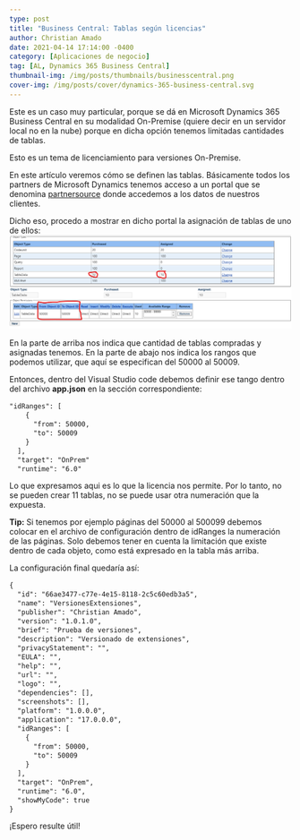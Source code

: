 ```yaml
---
type: post
title: "Business Central: Tablas según licencias"
author: Christian Amado
date: 2021-04-14 17:14:00 -0400
category: [Aplicaciones de negocio]
tag: [AL, Dynamics 365 Business Central]
thumbnail-img: /img/posts/thumbnails/businesscentral.png
cover-img: /img/posts/cover/dynamics-365-business-central.svg
---
```


Este es un caso muy particular, porque se dá en Microsoft Dynamics 365 Business Central en su modalidad On-Premise (quiere decir en un servidor local no en la nube) porque en dicha opción tenemos limitadas cantidades de tablas.  

Esto es un tema de licenciamiento para versiones On-Premise.

<!--more-->

En este artículo veremos cómo se definen las tablas. Básicamente todos los partners de Microsoft Dynamics tenemos acceso a un portal que se denomina [partnersource](https://businesscenter.mbs.microsoft.com/) donde accedemos a los datos de nuestros clientes.  

Dicho eso, procedo a mostrar en dicho portal la asignación de tablas de uno de ellos:  
![](/img/posts/2021/04/14/LicenseTable1.png)  

En la parte de arriba nos indica que cantidad de tablas compradas y asignadas tenemos. En la parte de abajo nos indica los rangos que podemos utilizar, que aquí se especifican del 50000 al 50009.  

Entonces, dentro del Visual Studio code debemos definir ese tango dentro del archivo **app.json** en la sección correspondiente:
```
"idRanges": [
    {
      "from": 50000,
      "to": 50009
    }
  ],
  "target": "OnPrem"
  "runtime": "6.0"
```
Lo que expresamos aqui es lo que la licencia nos permite. Por lo tanto, no se pueden crear 11 tablas, no se puede usar otra numeración que la expuesta.

**Tip:** Si tenemos por ejemplo páginas del 50000 al 500099 debemos colocar en el archivo de configuración dentro de idRanges la numeración de las páginas. Solo debemos tener en cuenta la limitación que existe dentro de cada objeto, como está expresado en la tabla más arriba.

La configuración final quedaría así:
```
{
  "id": "66ae3477-c77e-4e15-8118-2c5c60edb3a5",
  "name": "VersionesExtensiones",
  "publisher": "Christian Amado",
  "version": "1.0.1.0",
  "brief": "Prueba de versiones",
  "description": "Versionado de extensiones",
  "privacyStatement": "",
  "EULA": "",
  "help": "",
  "url": "",
  "logo": "",
  "dependencies": [],
  "screenshots": [],
  "platform": "1.0.0.0",
  "application": "17.0.0.0",
  "idRanges": [
    {
      "from": 50000,
      "to": 50009
    }
  ],
  "target": "OnPrem",
  "runtime": "6.0",
  "showMyCode": true
}
```

¡Espero resulte útil!